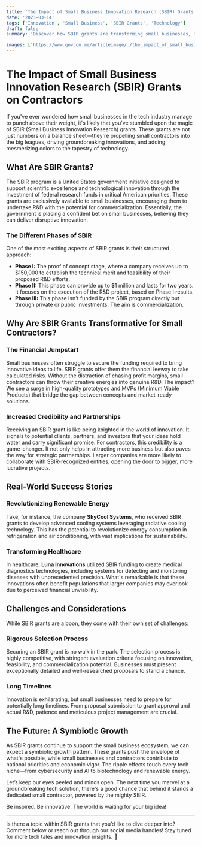 ```yaml
---
title: 'The Impact of Small Business Innovation Research (SBIR) Grants on Contractors'
date: '2023-03-14'
tags: ['Innovation', 'Small Business', 'SBIR Grants', 'Technology']
draft: false
summary: 'Discover how SBIR grants are transforming small businesses, fueling innovation, and changing the landscape for tech contractors.'

images: ['https://www.govcon.me/articleimage/./the_impact_of_small_business_innovation_research_sbir_grants_on_contractors.webp']
---
```


# The Impact of Small Business Innovation Research (SBIR) Grants on Contractors

If you've ever wondered how small businesses in the tech industry manage to punch above their weight, it's likely that you've stumbled upon the magic of SBIR (Small Business Innovation Research) grants. These grants are not just numbers on a balance sheet—they're propelling small contractors into the big leagues, driving groundbreaking innovations, and adding mesmerizing colors to the tapestry of technology.

## What Are SBIR Grants?

The SBIR program is a United States government initiative designed to support scientific excellence and technological innovation through the investment of federal research funds in critical American priorities. These grants are exclusively available to small businesses, encouraging them to undertake R&D with the potential for commercialization. Essentially, the government is placing a confident bet on small businesses, believing they can deliver disruptive innovation.

### The Different Phases of SBIR

One of the most exciting aspects of SBIR grants is their structured approach:

- **Phase I:** The proof of concept stage, where a company receives up to $150,000 to establish the technical merit and feasibility of their proposed R&D efforts.
- **Phase II:** This phase can provide up to $1 million and lasts for two years. It focuses on the execution of the R&D project, based on Phase I results.
- **Phase III:** This phase isn't funded by the SBIR program directly but through private or public investments. The aim is commercialization.

## Why Are SBIR Grants Transformative for Small Contractors?

### The Financial Jumpstart

Small businesses often struggle to secure the funding required to bring innovative ideas to life. SBIR grants offer them the financial leeway to take calculated risks. Without the distraction of chasing profit margins, small contractors can throw their creative energies into genuine R&D. The impact? We see a surge in high-quality prototypes and MVPs (Minimum Viable Products) that bridge the gap between concepts and market-ready solutions.

### Increased Credibility and Partnerships

Receiving an SBIR grant is like being knighted in the world of innovation. It signals to potential clients, partners, and investors that your ideas hold water and carry significant promise. For contractors, this credibility is a game-changer. It not only helps in attracting more business but also paves the way for strategic partnerships. Larger companies are more likely to collaborate with SBIR-recognized entities, opening the door to bigger, more lucrative projects.

## Real-World Success Stories

### Revolutionizing Renewable Energy

Take, for instance, the company **SkyCool Systems**, who received SBIR grants to develop advanced cooling systems leveraging radiative cooling technology. This has the potential to revolutionize energy consumption in refrigeration and air conditioning, with vast implications for sustainability.

### Transforming Healthcare

In healthcare, **Luna Innovations** utilized SBIR funding to create medical diagnostics technologies, including systems for detecting and monitoring diseases with unprecedented precision. What's remarkable is that these innovations often benefit populations that larger companies may overlook due to perceived financial unviability.

## Challenges and Considerations

While SBIR grants are a boon, they come with their own set of challenges:

### Rigorous Selection Process

Securing an SBIR grant is no walk in the park. The selection process is highly competitive, with stringent evaluation criteria focusing on innovation, feasibility, and commercialization potential. Businesses must present exceptionally detailed and well-researched proposals to stand a chance.

### Long Timelines

Innovation is exhilarating, but small businesses need to prepare for potentially long timelines. From proposal submission to grant approval and actual R&D, patience and meticulous project management are crucial.

## The Future: A Symbiotic Growth

As SBIR grants continue to support the small business ecosystem, we can expect a symbiotic growth pattern. These grants push the envelope of what's possible, while small businesses and contractors contribute to national priorities and economic vigor. The ripple effects touch every tech niche—from cybersecurity and AI to biotechnology and renewable energy.

Let’s keep our eyes peeled and minds open. The next time you marvel at a groundbreaking tech solution, there's a good chance that behind it stands a dedicated small contractor, powered by the mighty SBIR.

Be inspired. Be innovative. The world is waiting for your big idea!

---

Is there a topic within SBIR grants that you’d like to dive deeper into? Comment below or reach out through our social media handles! Stay tuned for more tech tales and innovation insights. 🚀